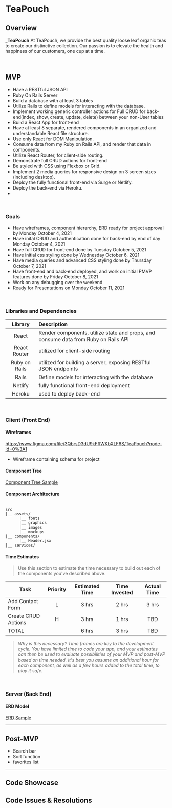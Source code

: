 # TeaPouch


## Overview

_**TeaPouch** At TeaPouch, we provide the best quality  loose leaf organic teas to create our distinctive collection.  Our passion is to elevate the health and happiness of our customers, one cup at a time.

<br>

## MVP
   - Have a RESTful JSON API
   - Ruby On Rails Server
   - Build a database with at least 3 tables
   - Utilize Rails to define models for interacting with the database.
   - Implement working generic controller actions for Full CRUD for back-end(index, show, create, update, delete) between your non-User tables
   - Build a React App for front-end
   - Have at least 8 separate, rendered components in an organized and understandable React file structure.
   - Use only React for DOM Manipulation.
   - Consume data from my Ruby on Rails API, and render that data in components.
   - Utilize React Router, for client-side routing.
   - Demonstrate full CRUD actions for front-end
   - Be styled with CSS using Flexbox or Grid.
   - Implement 2 media queries for responsive design on 3 screen sizes (including desktop).
   - Deploy the fully functional front-end via Surge or Netlify.
   - Deploy the back-end via Heroku.
   - 

<br>

### Goals

- Have wireframes, component hierarchy, ERD ready for project approval by Monday October 4, 2021
- Have inital CRUD and authentication done for back-end by end of day Monday October 4, 2021 
- Have full CRUD for front-end done by Tuesday October 5, 2021
- Have initial css styling done by Wednesday October 6, 2021
- Have media queries and  advanced CSS styling done by Thursday October 7, 2021
- Have front-end and back-end deployed, and work on initial PMVP features done by Friday October 8, 2021
- Work on any debugging over the weekend
- Ready for Presentations on Monday October 11, 2021


<br>

### Libraries and Dependencies



|     Library      | Description                                |
| :--------------: | :----------------------------------------- |
|      React       | Render components, utilize state and props, and consume data from Ruby on Rails API |
|   React Router   | utilized for client-side routing |
| Ruby on Rails | utilized for building a server, exposing RESTful JSON endpoints |
|    Rails     | Define models for interacting with the database |
|  Netlify  | fully functional front-end deployment |
| Heroku | used to deploy back-end |


<br>

### Client (Front End)

#### Wireframes



https://www.figma.com/file/3QbrsD3dU9kFfIWKbXLF6S/TeaPouch?node-id=0%3A1

- Wireframe containing schema for project



#### Component Tree



[Component Tree Sample](https://gist.git.generalassemb.ly/davidtwhitlatch/414107e2560ae0bb65e233570f2fe056#file-component-tree-png)

#### Component Architecture



``` structure

src
|__ assets/
      |__ fonts
      |__ graphics
      |__ images
      |__ mockups
|__ components/
      |__ Header.jsx
|__ services/

```

#### Time Estimates

> Use this section to estimate the time necessary to build out each of the components you've described above.

| Task                | Priority | Estimated Time | Time Invested | Actual Time |
| ------------------- | :------: | :------------: | :-----------: | :---------: |
| Add Contact Form    |    L     |     3 hrs      |     2 hrs     |    3 hrs    |
| Create CRUD Actions |    H     |     3 hrs      |     1 hrs     |     TBD     |
| TOTAL               |          |     6 hrs      |     3 hrs     |     TBD     |

> _Why is this necessary? Time frames are key to the development cycle. You have limited time to code your app, and your estimates can then be used to evaluate possibilities of your MVP and post-MVP based on time needed. It's best you assume an additional hour for each component, as well as a few hours added to the total time, to play it safe._

<br>

### Server (Back End)

#### ERD Model



[ERD Sample](https://drive.google.com/file/d/1q9X2zjeT_v-itV8U-oTJ3X1aW1Lbu8md/view?usp=sharing)
<br>

***

## Post-MVP

- Search bar
- Sort function
- favorites list

***

## Code Showcase



## Code Issues & Resolutions


